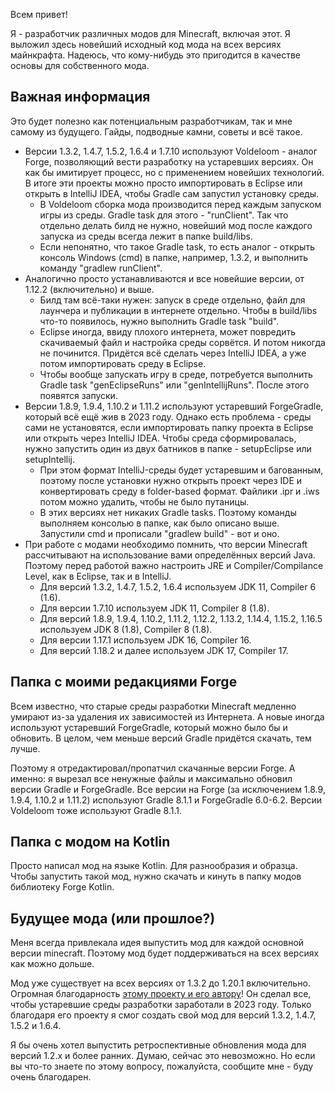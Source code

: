 Всем привет!

Я - разработчик различных модов для Minecraft, включая этот. Я выложил здесь новейший исходный код мода на всех версиях майнкрафта. Надеюсь, что кому-нибудь это пригодится в качестве основы для собственного мода.

<h2> Важная информация </h2>

Это будет полезно как потенциальным разработчикам, так и мне самому из будущего. Гайды, подводные камни, советы и всё такое.

* Версии 1.3.2, 1.4.7, 1.5.2, 1.6.4 и 1.7.10 используют Voldeloom - аналог Forge, позволяющий вести разработку на устаревших версиях. Он как бы имитирует процесс, но с применением новейших технологий. В итоге эти проекты можно просто импортировать в Eclipse или открыть в IntelliJ IDEA, чтобы Gradle сам запустил установку среды.
  * В Voldeloom сборка мода производится перед каждым запуском игры из среды. Gradle task для этого - "runClient". Так что отдельно делать билд не нужно, новейший мод после каждого запуска из среды всегда лежит в папке build/libs.
  * Если непонятно, что такое Gradle task, то есть аналог - открыть консоль Windows (cmd) в папке, например, 1.3.2, и выполнить команду "gradlew runClient".
* Аналогично просто устанавливаются и все новейшие версии, от 1.12.2 (включительно) и выше.
  * Билд там всё-таки нужен: запуск в среде отдельно, файл для лаунчера и публикации в интернете отдельно. Чтобы в build/libs что-то появилось, нужно выполнить Gradle task "build".
  * Eclipse иногда, ввиду плохого интернета, может повредить скачиваемый файл и настройка среды сорвётся. И потом никогда не починится. Придётся всё сделать через IntelliJ IDEA, а уже потом импортировать среду в Eclipse.
  * Чтобы вообще запускать игру в среде, потребуется выполнить Gradle task "genEclipseRuns" или "genIntellijRuns". После этого появятся запуски.
* Версии 1.8.9, 1.9.4, 1.10.2 и 1.11.2 используют устаревший ForgeGradle, который всё ещё жив в 2023 году. Однако есть проблема - среды сами не установятся, если импортировать папку проекта в Eclipse или открыть через IntelliJ IDEA. Чтобы среда сформировалась, нужно запустить один из двух батников в папке - setupEclipse или setupIntellij.
  * При этом формат IntelliJ-среды будет устаревшим и багованным, поэтому после установки нужно открыть проект через IDE и конвертировать среду в folder-based формат. Файлики .ipr и .iws потом можно удалить, чтобы не было путаницы.
  * В этих версиях нет никаких Gradle tasks. Поэтому команды выполняем консолью в папке, как было описано выше. Запустили cmd и прописали "gradlew build" - вот и оно.
* При работе с модами необходимо помнить, что версии Minecraft рассчитывают на использование вами определённых версий Java. Поэтому перед работой важно настроить JRE и Compiler/Compilance Level, как в Eclipse, так и в IntelliJ.
  * Для версий 1.3.2, 1.4.7, 1.5.2, 1.6.4 используем JDK 11, Compiler 6 (1.6).
  * Для версии 1.7.10 используем JDK 11, Compiler 8 (1.8).
  * Для версий 1.8.9, 1.9.4, 1.10.2, 1.11.2, 1.12.2, 1.13.2, 1.14.4, 1.15.2, 1.16.5 используем JDK 8 (1.8), Compiler 8 (1.8).
  * Для версии 1.17.1 используем JDK 16, Compiler 16. 
  * Для версий 1.18.2 и далее используем JDK 17, Compiler 17.

<h2> Папка с моими редакциями Forge </h2>
Всем известно, что старые среды разработки Minecraft медленно умирают из-за удаления их зависимостей из Интернета. А новые иногда используют устаревший ForgeGradle, который можно было бы и обновить. В целом, чем меньше версий Gradle придётся скачать, тем лучше.

Поэтому я отредактировал/пропатчил скачанные версии Forge. А именно: я вырезал все ненужные файлы и максимально обновил версии Gradle и ForgeGradle. Все версии на Forge (за исключением 1.8.9, 1.9.4, 1.10.2 и 1.11.2) используют Gradle 8.1.1 и ForgeGradle 6.0-6.2. Версии Voldeloom тоже используют Gradle 8.1.1.

<h2> Папка с модом на Kotlin </h2>

Просто написал мод на языке Kotlin. Для разнообразия и образца. Чтобы запустить такой мод, нужно скачать и кинуть в папку модов библиотеку Forge Kotlin.

<h2> Будущее мода (или прошлое?) </h2>

Меня всегда привлекала идея выпустить мод для каждой основной версии minecraft. Поэтому мод будет поддерживаться на всех версиях как можно дольше.

Мод уже существует на всех версиях от 1.3.2 до 1.20.1 включительно. Огромная благодарность [этому проекту и его автору](https://github.com/CrackedPolishedBlackstoneBricksMC/voldeloom)! Он сделал все, чтобы устаревшие среды разработки заработали в 2023 году. Только благодаря его проекту я смог создать свой мод для версий 1.3.2, 1.4.7, 1.5.2 и 1.6.4.

Я бы очень хотел выпустить ретроспективные обновления мода для версий 1.2.x и более ранних. Думаю, сейчас это невозможно. Но если вы что-то знаете по этому вопросу, пожалуйста, сообщите мне - буду очень благодарен.
